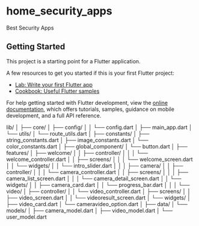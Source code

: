 # home_security_apps

Best Security Apps

## Getting Started

This project is a starting point for a Flutter application.

A few resources to get you started if this is your first Flutter project:

- [Lab: Write your first Flutter app](https://docs.flutter.dev/get-started/codelab)
- [Cookbook: Useful Flutter samples](https://docs.flutter.dev/cookbook)

For help getting started with Flutter development, view the
[online documentation](https://docs.flutter.dev/), which offers tutorials,
samples, guidance on mobile development, and a full API reference.


lib/
│
├── core/
│   ├── config/
│   │   └── config.dart
│   ├── main_app.dart
│   └── utils/
│       └── route_utils.dart
│
├── constants/
│   ├── string_constants.dart
│   ├── image_constants.dart
│   └── color_constants.dart
│
├── global_component/
│   └── button.dart
│
├── features/
│   ├── welcome/
│   │   ├── controller/
│   │   │   └── welcome_controller.dart
│   │   ├── screens/
│   │   │   └── welcome_screen.dart
│   │   └── widgets/
│   │       └── intro_slider.dart
│   │
│   ├── camera/
│   │   ├── controller/
│   │   │   └── camera_controller.dart
│   │   ├── screens/
│   │   │   ├── camera_list_screen.dart
│   │   │   └── camera_detail_screen.dart
│   │   └── widgets/
│   │       ├── camera_card.dart
│   │       └── progress_bar.dart
│   │
│   └── video/
│       ├── controller/
│       │   └── video_controller.dart
│       ├── screens/
│       │   ├── video_screen.dart
│       │   └── videoresult_screen.dart
│       └── widgets/
│           ├── video_card.dart
│           └── cameravideo_option.dart
│
├── data/
│   └── models/
│       ├── camera_model.dart
│       ├── video_model.dart
│       └── user_model.dart
